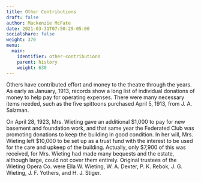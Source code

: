 ```yaml
---
title: Other Contributions
draft: false
author: Mackenzie McFate
date: 2021-03-31T07:50:29-05:00
socialshare: false
weight: 370
menu:
  main:
    identifier: other-contributions
    parent: history
    weight: 630
---
```


Others have contributed effort and money to the theatre through the years. As early as January, 1913, records show a long list of individual donations of money to help pay for operating expenses. There were many necessary items needed, such as the five spittoons purchased April 5, 1913, from J. A. Salzman.

On April 28, 1923, Mrs. Wieting gave an additional $1,000 to pay for new basement and foundation work, and that same year the Federated Club was promoting donations to keep the building in good condition. In her will, Mrs. Wieting left $10,000 to be set up as a trust fund with the interest to be used for the care and upkeep of the building. Actually, only $7,900 of this was received, for Mrs. Wieting had made many bequests and the estate, although large, could not cover them entirely. Original trustees of the Wieting Opera Co. were Ella W. Wieting, W. A. Dexter, P. K. Rebok, J. G. Wieting, J. F. Yothers, and H. J. Stiger.
